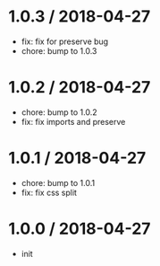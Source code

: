 
1.0.3 / 2018-04-27
==================

  * fix: fix for preserve bug
  * chore: bump to 1.0.3

1.0.2 / 2018-04-27
==================

  * chore: bump to 1.0.2
  * fix: fix imports and preserve

1.0.1 / 2018-04-27
==================

  * chore: bump to 1.0.1
  * fix: fix css split

1.0.0 / 2018-04-27
==================

  * init
